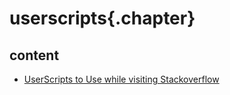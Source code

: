 ﻿
# userscripts{.chapter}

## content

- [UserScripts to Use while visiting Stackoverflow](stack-overflow-userscripts.md)
